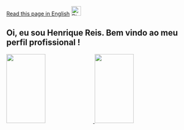 [Read this page in English](https://github.com/henriquegt/henriquegt/blob/main/README-en.md) <img src="https://www.gov.br/agricultura/pt-br/assuntos/relacoes-internacionais/agro-mais-investimentos/imagens/bandeira-dos-estados-unidos.png/@@images/image.png" alt="PtBR logo" style="height: 17,5px; width:25px;"/>

## Oi, eu sou Henrique Reis. Bem vindo ao meu perfil profissional !
<div>
  <a href="https://github.com/henriquegt">
  <img height="180cm" width="45%" src="https://github-readme-stats.vercel.app/api?username=henriquegt&show_icons=true&theme=dark&include_all_commits=true&count_private=true"/>
  <img height="180cm" width="45%" src="https://github-readme-stats.vercel.app/api/top-langs/?username=henriquegt&layout=compact&langs_count=16&theme=dark"/>
</div>
  
##
